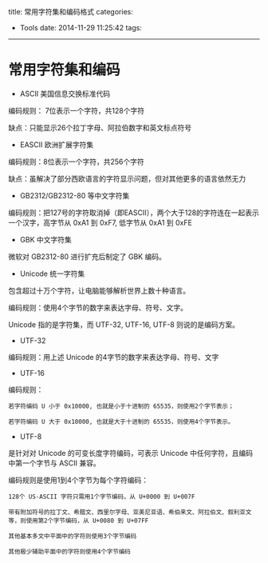 title: 常用字符集和编码格式
categories:
  - Tools
date: 2014-11-29 11:25:42
tags:
---


# 常用字符集和编码

-  ASCII 美国信息交换标准代码

编码规则： 7位表示一个字符，共128个字符

缺点：只能显示26个拉丁字母、阿拉伯数字和英文标点符号

- EASCII 欧洲扩展字符集

编码规则：8位表示一个字符，共256个字符

缺点：虽解决了部分西欧语言的字符显示问题，但对其他更多的语言依然无力

- GB2312/GB2312-80 等中文字符集

编码规则：把127号的字符取消掉（即EASCII），两个大于128的字符连在一起表示一个汉字，高字节从 0xA1 到 0xF7, 低字节从 0xA1 到 0xFE

- GBK 中文字符集

微软对 GB2312-80 进行扩充后制定了 GBK 编码。

- Unicode 统一字符集

包含超过十万个字符，让电脑能够解析世界上数十种语言。

编码规则：使用4个字节的数字来表达字母、符号、文字。

Unicode 指的是字符集，而 UTF-32, UTF-16, UTF-8 则说的是编码方案。

- UTF-32 

编码规则：用上述 Unicode 的4字节的数字来表达字母、符号、文字

- UTF-16

编码规则：
	
	若字符编码 U 小于 0x10000, 也就是小于十进制的 65535，则使用2个字节表示；
 	
	若字符编码 U 大于 0x10000, 也就是大于十进制的 65535，则使用4个字节表示。

- UTF-8 

是针对对 Unicode 的可变长度字符编码，可表示 Unicode 中任何字符，且编码中第一个字节与 ASCII 兼容。

编码规则是使用1到4个字节为每个字符编码：
	
	128个 US-ASCII 字符只需用1个字节编码，从 U+0000 到 U+007F
	
	带有附加符号的拉丁文、希腊文、西里尔字母、亚美尼亚语、希伯来文、阿拉伯文、叙利亚文等，则使用第2个字节编码，从 U+0080 到 U+07FF

	其他基本多文中平面中的字符则使用3个字节编码

	其他极少辅助平面中的字符则使用4个字节编码




